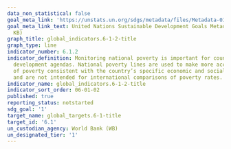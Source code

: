 ```yaml
---
data_non_statistical: false
goal_meta_link: 'https://unstats.un.org/sdgs/metadata/files/Metadata-01-02-01.pdf '
goal_meta_link_text: United Nations Sustainable Development Goals Metadata (PDF 98.2
  KB)
graph_title: global_indicators.6-1-2-title
graph_type: line
indicator_number: 6.1.2
indicator_definition: Monitoring national poverty is important for country-specific
  development agendas. National poverty lines are used to make more accurate estimates
  of poverty consistent with the country’s specific economic and social circumstances,
  and are not intended for international comparisons of poverty rates.
indicator_name: global_indicators.6-1-2-title
indicator_sort_order: 06-01-02
published: true
reporting_status: notstarted
sdg_goal: '1'
target_name: global_targets.6-1-title
target_id: '6.1'
un_custodian_agency: World Bank (WB)
un_designated_tier: '1'
---
```

